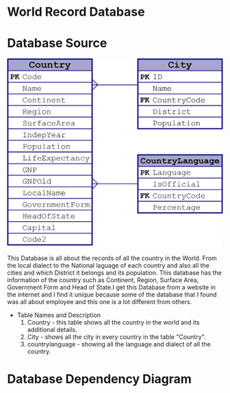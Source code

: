 # World Record Database


# Database Source
![](images/ERD.png)

This Database is all about the records of all the country in the World. From the local dialect to the National laguage of each country and also all the cities and which District it belongs and its population. This database has the information of the country such as Continent, Region, Surface Area, Government Form and Head of State.I get this Database from a website in the internet and I find it unique because some of the database that I found was all about employee and this one is a lot different from others.

* Table Names and Description
  1. Country - this table shows all the country in the world and its additional details.
  2. City - shows all the city in every country in the table "Country".
  3. countrylanguage - showing all the language and dialect of all the country.

# Database Dependency Diagram


